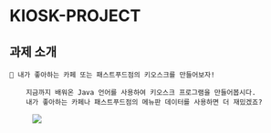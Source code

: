 # KIOSK-PROJECT
## 과제 소개

````
📢 내가 좋아하는 카페 또는 패스트푸드점의 키오스크를 만들어보자!

    지금까지 배워온 Java 언어를 사용하여 키오스크 프로그램을 만들어봅시다.
    내가 좋아하는 카페나 패스트푸드점의 메뉴판 데이터를 사용하면 더 재밌겠죠?
````
<figure>
    <img src="https://file.notion.so/f/f/83c75a39-3aba-4ba4-a792-7aefe4b07895/8ca4da3d-2338-41ec-ba10-84feae77273b/Untitled.png?id=d9bf83cd-5db6-44a4-9bc8-cef8fbfdb603&table=block&spaceId=83c75a39-3aba-4ba4-a792-7aefe4b07895&expirationTimestamp=1704873600000&signature=5fpPZTrGA83NrffRNQ8gyAd2MXyRrk9RfXV_7iKdNxU&downloadName=Untitled.png">
</figure>
